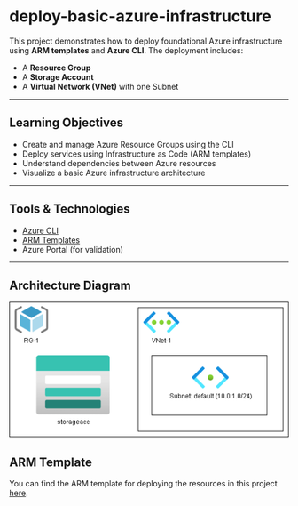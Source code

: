 # deploy-basic-azure-infrastructure

This project demonstrates how to deploy foundational Azure infrastructure using **ARM templates** and **Azure CLI**. The deployment includes:

- A **Resource Group**
- A **Storage Account**
- A **Virtual Network (VNet)** with one Subnet


---

##  Learning Objectives

- Create and manage Azure Resource Groups using the CLI
- Deploy services using Infrastructure as Code (ARM templates)
- Understand dependencies between Azure resources
- Visualize a basic Azure infrastructure architecture

---

##  Tools & Technologies

- [Azure CLI](https://learn.microsoft.com/en-us/cli/azure/)
- [ARM Templates](https://learn.microsoft.com/en-us/azure/azure-resource-manager/templates/overview)
- Azure Portal (for validation)

---

##  Architecture Diagram

![Architecture Diagram](Network-Diagram.drawio.png)

##  ARM Template
You can find the ARM template for deploying the resources in this project [here](./arm-template.json).
